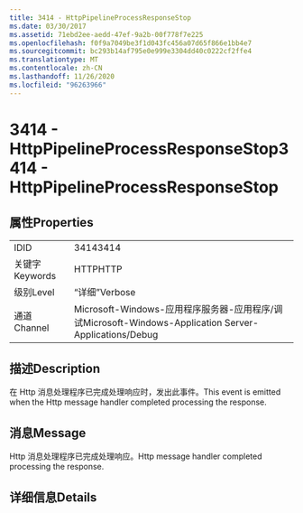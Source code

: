 ```yaml
---
title: 3414 - HttpPipelineProcessResponseStop
ms.date: 03/30/2017
ms.assetid: 71ebd2ee-aedd-47ef-9a2b-00f778f7e225
ms.openlocfilehash: f0f9a7049be3f1d043fc456a07d65f866e1bb4e7
ms.sourcegitcommit: bc293b14af795e0e999e3304dd40c0222cf2ffe4
ms.translationtype: MT
ms.contentlocale: zh-CN
ms.lasthandoff: 11/26/2020
ms.locfileid: "96263966"
---
```

# <a name="3414---httppipelineprocessresponsestop"></a><span data-ttu-id="e3f03-102">3414 - HttpPipelineProcessResponseStop</span><span class="sxs-lookup"><span data-stu-id="e3f03-102">3414 - HttpPipelineProcessResponseStop</span></span>

## <a name="properties"></a><span data-ttu-id="e3f03-103">属性</span><span class="sxs-lookup"><span data-stu-id="e3f03-103">Properties</span></span>  
  
|||  
|-|-|  
|<span data-ttu-id="e3f03-104">ID</span><span class="sxs-lookup"><span data-stu-id="e3f03-104">ID</span></span>|<span data-ttu-id="e3f03-105">3414</span><span class="sxs-lookup"><span data-stu-id="e3f03-105">3414</span></span>|  
|<span data-ttu-id="e3f03-106">关键字</span><span class="sxs-lookup"><span data-stu-id="e3f03-106">Keywords</span></span>|<span data-ttu-id="e3f03-107">HTTP</span><span class="sxs-lookup"><span data-stu-id="e3f03-107">HTTP</span></span>|  
|<span data-ttu-id="e3f03-108">级别</span><span class="sxs-lookup"><span data-stu-id="e3f03-108">Level</span></span>|<span data-ttu-id="e3f03-109">“详细”</span><span class="sxs-lookup"><span data-stu-id="e3f03-109">Verbose</span></span>|  
|<span data-ttu-id="e3f03-110">通道</span><span class="sxs-lookup"><span data-stu-id="e3f03-110">Channel</span></span>|<span data-ttu-id="e3f03-111">Microsoft-Windows-应用程序服务器-应用程序/调试</span><span class="sxs-lookup"><span data-stu-id="e3f03-111">Microsoft-Windows-Application Server-Applications/Debug</span></span>|  
  
## <a name="description"></a><span data-ttu-id="e3f03-112">描述</span><span class="sxs-lookup"><span data-stu-id="e3f03-112">Description</span></span>  

 <span data-ttu-id="e3f03-113">在 Http 消息处理程序已完成处理响应时，发出此事件。</span><span class="sxs-lookup"><span data-stu-id="e3f03-113">This event is emitted when the Http message handler completed processing the response.</span></span>  
  
## <a name="message"></a><span data-ttu-id="e3f03-114">消息</span><span class="sxs-lookup"><span data-stu-id="e3f03-114">Message</span></span>  

 <span data-ttu-id="e3f03-115">Http 消息处理程序已完成处理响应。</span><span class="sxs-lookup"><span data-stu-id="e3f03-115">Http message handler completed processing the response.</span></span>  
  
## <a name="details"></a><span data-ttu-id="e3f03-116">详细信息</span><span class="sxs-lookup"><span data-stu-id="e3f03-116">Details</span></span>
